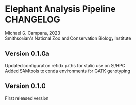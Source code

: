 # Elephant Analysis Pipeline CHANGELOG  

Michael G. Campana, 2023  
Smithsonian's National Zoo and Conservation Biology Institute  

## Version 0.1.0a  
Updated configuration refidx paths for static use on SI/HPC  
Added SAMtools to conda environments for GATK genotyping  

## Version 0.1.0  
First released version  
